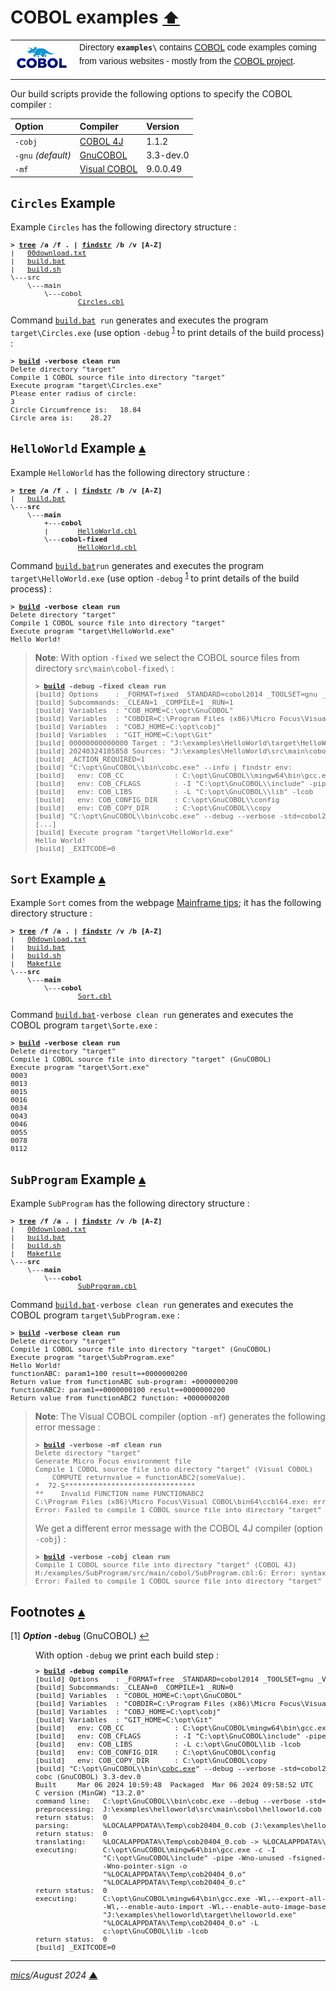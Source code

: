 # <span id="top">COBOL examples</span> <span style="font-size:90%;">[⬆](../README.md#top)</span>

<table style="font-family:Helvetica,Arial;line-height:1.6;">
  <tr>
  <td style="border:0;padding:0 10px 0 0;min-width:100px;"><a href="https://www.mainframestechhelp.com/tutorials/cobol/introduction.htm" rel="external"><img style="border:0;" src="../docs/images/cobol.png" width="100" alt="COBOL project"/></a></td>
  <td style="border:0;padding:0;vertical-align:text-top;">Directory <strong><code>examples\</code></strong> contains <a href="https://www.mainframestechhelp.com/tutorials/cobol/introduction.htm" alt="COBOL">COBOL</a> code examples coming from various websites - mostly from the <a href="https://www.mainframestechhelp.com/tutorials/cobol/introduction.htm" rel="external">COBOL project</a>.</td>
  </tr>
</table>

Our build scripts provide the following options to specify the COBOL compiler :

| Option  | Compiler    | Version |
|:--------|:------------|:--------|
| `-cobj` | [COBOL 4J](../COBOL_4J.md) | 1.1.2 |
| `-gnu` *(default)*  | [GnuCOBOL](../GNUCOBOL.md) | 3.3-dev.0 |
| `-mf`   | [Visual COBOL](../VISUAL_COBOL.md) | 9.0.0.49 |

## <span id="circles">`Circles` Example</span>

Example `Circles` has the following directory structure :

<pre style="font-size:80%;">
<b>&gt; <a href="https://learn.microsoft.com/en-us/windows-server/administration/windows-commands/tree" rel="external">tree</a> /a /f . | <a href="https://learn.microsoft.com/en-us/windows-server/administration/windows-commands/findstr" rel="external">findstr</a> /b /v [A-Z]</b>
|   <a href="./Circles/00download.txt">00download.txt</a>
|   <a href="./Circles/build.bat">build.bat</a>
|   <a href="./Circles/build.sh">build.sh</a>
\---src
    \---main
        \---cobol
                <a href="./Circles/src/main/cobol/CIRCLES.cbl">Circles.cbl</a>
</pre>

Command [`build.bat`](./Circles/build.bat)` run` generates and executes the program `target\Circles.exe` (use option `-debug` <sup id="anchor_01">[1](#footnote_01)</sup> to print details of the build process) :

<pre style="font-size:80%;">
<b>&gt; <a href="./Circles/build.bat">build</a> -verbose clean run</b>
Delete directory "target"
Compile 1 COBOL source file into directory "target"
Execute program "target\Circles.exe"
Please enter radius of circle:
3
Circle Circumfrence is:   18.84
Circle area is:    28.27
</pre>

<!--=======================================================================-->

## <span id="helloworld">`HelloWorld` Example</span> [**&#x25B4;**](#top)

Example `HelloWorld` has the following directory structure :

<pre style="font-size:80%;">
<b>&gt; <a href="https://learn.microsoft.com/en-us/windows-server/administration/windows-commands/tree" rel="external">tree</a> /a /f . | <a href="https://learn.microsoft.com/en-us/windows-server/administration/windows-commands/findstr" rel="external">findstr</a> /b /v [A-Z]</b>
|   <a href="./HelloWorld/build.bat">build.bat</a>
\---<b>src</b>
    \---<b>main</b>
        +---<b>cobol</b>
        |       <a href="./HelloWorld/src/main/cobol/HelloWorld.cbl">HelloWorld.cbl</a>
        \---<b>cobol-fixed</b>
                <a href="./HelloWorld/src/main/cobol/HelloWorld.cbl">HelloWorld.cbl</a>
</pre>

<!--
[cobc.exe][cobc_cmd]
-->

Command [`build.bat`](./HelloWorld/build.bat)`run` generates and executes the program `target\HelloWorld.exe` (use option `-debug` <sup id="anchor_01">[1](#footnote_01)</sup> to print details of the build process) :

<pre style="font-size:80%;">
<b>&gt; <a href="./HelloWorld/build.bat">build</a> -verbose clean run</b>
Delete directory "target"
Compile 1 COBOL source file into directory "target"
Execute program "target\HelloWorld.exe"
Hello World!
</pre>

> **Note**: With option `-fixed` we select the COBOL source files from directory `src\main\cobol-fixed\` :
> <pre style="font-size:80%;">
> <b>&gt; <a href="">build</a> -debug -fixed clean run</b>
> [build] Options    : _FORMAT=fixed _STANDARD=cobol2014 _TOOLSET=gnu _VERBOSE=0
> [build] Subcommands: _CLEAN=1 _COMPILE=1 _RUN=1
> [build] Variables  : "COB_HOME=C:\opt\GnuCOBOL"
> [build] Variables  : "COBDIR=C:\Program Files (x86)\Micro Focus\Visual COBOL"
> [build] Variables  : "COBJ_HOME=C:\opt\cobj"
> [build] Variables  : "GIT_HOME=C:\opt\Git"
> [build] 00000000000000 Target : "J:\examples\HelloWorld\target\HelloWorld.exe"
> [build] 20240324185858 Sources: "J:\examples\HelloWorld\src\main\cobol-fixed\*.cbl"
> [build] _ACTION_REQUIRED=1
> [build] "C:\opt\GnuCOBOL\\bin\cobc.exe" --info | findstr env:
> [build]   env: COB_CC            : C:\opt\GnuCOBOL\\mingw64\bin\gcc.exe
> [build]   env: COB_CFLAGS        : -I "C:\opt\GnuCOBOL\\include" -pipe
> [build]   env: COB_LIBS          : -L "C:\opt\GnuCOBOL\\lib" -lcob
> [build]   env: COB_CONFIG_DIR    : C:\opt\GnuCOBOL\\config
> [build]   env: COB_COPY_DIR      : C:\opt\GnuCOBOL\\copy
> [build] "C:\opt\GnuCOBOL\\bin\cobc.exe" --debug --verbose -std=cobol2014 -x -o "J:\examples\HelloWorld\target\HelloWorld.exe"  "J:\examples\HelloWorld\src\main\cobol-fixed\HelloWorld.cbl"
> [...]
> [build] Execute program "target\HelloWorld.exe"
> Hello World!
> [build] _EXITCODE=0
> </pre>

<!--=======================================================================-->

## <span id="sort">`Sort` Example</span> [**&#x25B4;**](#top)

Example `Sort` comes from the webpage [Mainframe tips](https://mainframe-tips-and-tricks.blogspot.com/2021/08/sort-table-or-array-using-cobol-sort.html); it has the following directory structure :

<pre style="font-size:80%;">
<b>&gt; <a href="https://learn.microsoft.com/en-us/windows-server/administration/windows-commands/tree" rel="external">tree</a> /f /a . | <a href="https://learn.microsoft.com/en-us/windows-server/administration/windows-commands/findstr" rel="external">findstr</a> /v /b [A-Z]</b>
|   <a href="./Sort/00download.txt">00download.txt</a>
|   <a href="./Sort/build.bat">build.bat</a>
|   <a href="./Sort/build.sh">build.sh</a>
|   <a href="./Sort/Makefile">Makefile</a>
\---<b>src</b>
    \---<b>main</b>
        \---<b>cobol</b>
                <a href="./Sort/src/main/cobol/Sort.cbl">Sort.cbl</a>
</pre>

Command [`build.bat`](./Sort/build.bat)`-verbose clean run` generates and executes the COBOL program `target\Sorte.exe` :

<pre style="font-size:80%;">
<b>&gt; <a href="./Sort/build.bat">build</a> -verbose clean run</b>
Delete directory "target"
Compile 1 COBOL source file into directory "target" (GnuCOBOL)
Execute program "target\Sort.exe"
0003
0013
0015
0016
0034
0043
0046
0055
0078
0112
</pre>

<!--=======================================================================-->

## <span id="subprogram">`SubProgram` Example</span> [**&#x25B4;**](#top)

Example `SubProgram` has the following directory structure :

<pre style="font-size:80%;">
<b>&gt; <a href="https://learn.microsoft.com/en-us/windows-server/administration/windows-commands/tree" rel="external">tree</a> /f /a . | <a href="https://learn.microsoft.com/en-us/windows-server/administration/windows-commands/findstr" rel="external">findstr</a> /v /b [A-Z]</b>
|   <a href="./SubProgram/00download.txt">00download.txt</a>
|   <a href="./SubProgram/build.bat">build.bat</a>
|   <a href="./SubProgram/build.sh">build.sh</a>
|   <a href="./SubProgram/Makefile">Makefile</a>
\---<b>src</b>
    \---<b>main</b>
        \---<b>cobol</b>
                <a href="./SubProgram/src/main/cobol/SubProgram.cbl">SubProgram.cbl</a>
</pre>

Command [`build.bat`](./SubProgram/build.bat)`-verbose clean run` generates and executes the COBOL program `target\SubProgram.exe` :

<pre style="font-size:80%;">
<b>&gt; <a href="./SubProgram/build.bat">build</a> -verbose clean run</b>
Delete directory "target"
Compile 1 COBOL source file into directory "target" (GnuCOBOL)
Execute program "target\SubProgram.exe"
Hello World!
functionABC: param1=100 result=+0000000200
Return value from functionABC sub-program: +0000000200
functionABC2: param1=+0000000100 result=+0000000200
Return value from functionABC2 function: +0000000200
</pre>

> **Note**: The Visual COBOL compiler (option `-mf`) generates the following error message :
> <pre style="font-size:80%;">
> <b>&gt; <a href="./SubProgram/build.bat">build</a> -verbose -mf clean run</b>
> Delete directory "target"
> Generate Micro Focus environment file
> Compile 1 COBOL source file into directory "target" (Visual COBOL)
>     COMPUTE returnvalue = functionABC2(someValue).
> *  72-S*******************************                                       **
> **    Invalid FUNCTION name FUNCTIONABC2
> C:\Program Files (x86)\Micro Focus\Visual COBOL\bin64\ccbl64.exe: error(s) in compilation: J:\examples\SubProgram\src\main\cobol\SubProgram.cbl
> Error: Failed to compile 1 COBOL source file into directory "target" (Visual COBOL)
> </pre>
> We get a different error message with the COBOL 4J compiler (option `-cobj`) :
> <pre style="font-size:80%;">
> <b>&gt; <a href="./SubProgram/build.bat">build</a> -verbose -cobj clean run</b>
> Compile 1 COBOL source file into directory "target" (COBOL 4J)
> H:/examples/SubProgram/src/main/cobol/SubProgram.cbl:6: Error: syntax error
> Error: Failed to compile 1 COBOL source file into directory "target" (COBOL 4J)
> </pre>

<!--=======================================================================-->

## <span id="footnotes">Footnotes</span> [**&#x25B4;**](#top)

<span id="footnote_01">[1]</span> ***Option* `-debug`** (GnuCOBOL) [↩](#anchor_01)

<dl><dd>
With option <code>-debug</code> we print each build step :

<pre style="font-size:80%;">
<b>&gt; <a href="./helloworld/build.bat">build</a> -debug compile</b>
[build] Options    : _FORMAT=free _STANDARD=cobol2014 _TOOLSET=gnu _VERBOSE=0
[build] Subcommands: _CLEAN=0 _COMPILE=1 _RUN=0
[build] Variables  : "COBOL_HOME=C:\opt\GnuCOBOL"
[build] Variables  : "COBDIR=C:\Program Files (x86)\Micro Focus\Visual COBOL"
[build] Variables  : "COBJ_HOME=C:\opt\cobj"
[build] Variables  : "GIT_HOME=C:\opt\Git"
[build]   env: COB_CC            : C:\opt\GnuCOBOL\mingw64\bin\gcc.exe
[build]   env: COB_CFLAGS        : -I "C:\opt\GnuCOBOL\include" -pipe
[build]   env: COB_LIBS          : -L c:\opt\GnuCOBOL\lib -lcob
[build]   env: COB_CONFIG_DIR    : C:\opt\GnuCOBOL\config
[build]   env: COB_COPY_DIR      : C:\opt\GnuCOBOL\copy
[build] "C:\opt\GnuCOBOL\\bin\<a href="https://gnucobol.sourceforge.io/doc/gnucobol.html" rel="external">cobc.exe</a>" --debug --verbose -std=cobol2014 --free -x -o "J:\examples\helloworld\target\helloworld.exe"  "J:\examples\helloworld\src\main\cobol\helloworld.cob"
cobc (GnuCOBOL) 3.3-dev.0
Built     Mar 06 2024 10:59:48  Packaged  Mar 06 2024 09:58:52 UTC
C version (MinGW) "13.2.0"
command line:   C:\opt\GnuCOBOL\\bin\cobc.exe --debug --verbose -std=cobol2014 --free -x -o J:\examples\helloworld\target\helloworld.exe J:\examples\helloworld\src\main\cobol\helloworld.cob
preprocessing:  J:\examples\helloworld\src\main\cobol\helloworld.cob -> %LOCALAPPDATA%\Temp\cob20404_0.cob
return status:  0
parsing:        %LOCALAPPDATA%\Temp\cob20404_0.cob (J:\examples\helloworld\src\main\cobol\helloworld.cob)
return status:  0
translating:    %LOCALAPPDATA%\Temp\cob20404_0.cob -> %LOCALAPPDATA%\Temp\cob20404_0.c (J:\examples\helloworld\src\main\cobol\helloworld.cob)
executing:      C:\opt\GnuCOBOL\mingw64\bin\gcc.exe -c -I
                "C:\opt\GnuCOBOL\include" -pipe -Wno-unused -fsigned-char
                -Wno-pointer-sign -o
                "%LOCALAPPDATA%\Temp\cob20404_0.o"
                "%LOCALAPPDATA%\Temp\cob20404_0.c"
return status:  0
executing:      C:\opt\GnuCOBOL\mingw64\bin\gcc.exe -Wl,--export-all-symbols
                -Wl,--enable-auto-import -Wl,--enable-auto-image-base -o
                "J:\examples\helloworld\target\helloworld.exe"
                "%LOCALAPPDATA%\Temp\cob20404_0.o" -L
                c:\opt\GnuCOBOL\lib -lcob
return status:  0
[build] _EXITCODE=0
</pre>
</dd></dl>

***

*[mics](https://lampwww.epfl.ch/~michelou/)/August 2024* [**&#9650;**](#top)
<span id="bottom">&nbsp;</span>

<!-- link refs -->

[cobc_cmd]: https://gnucobol.sourceforge.io/doc/gnucobol.html

